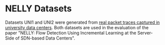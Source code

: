 # NELLY Datasets

Datasets UNI1 and UNI2 were generated from [real packet traces captured in university data centers](http://pages.cs.wisc.edu/~tbenson/IMC10_Data.html). Both datasets are used in the evaluation of the paper "NELLY: Flow Detection Using Incremental Learning at the Server-Side of SDN-based Data Centers".

